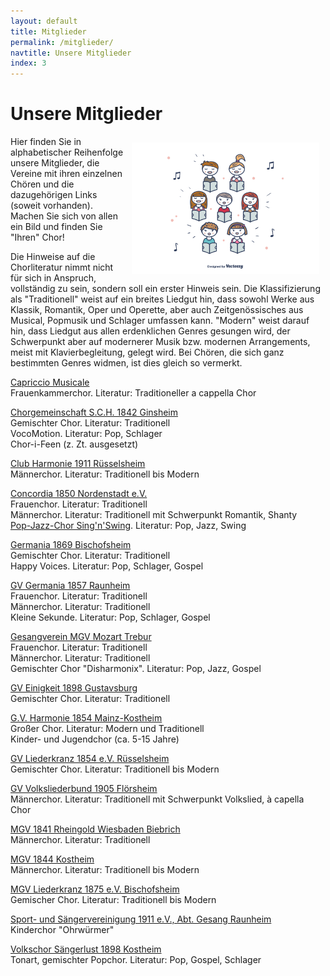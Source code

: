 ```yaml
---
layout: default
title: Mitglieder
permalink: /mitglieder/
navtitle: Unsere Mitglieder
index: 3
---
```

# Unsere Mitglieder
<img style="width: 300px; float: right;" alt="Chor" src="/Saengerkreis/choir3.svg" hspace="10" vspace="10">

Hier finden Sie in alphabetischer Reihenfolge unsere Mitglieder, die Vereine mit ihren einzelnen Chören und die dazugehörigen Links (soweit vorhanden). Machen Sie sich von allen ein Bild und finden Sie "Ihren" Chor!<br>

Die Hinweise auf die Chorliteratur nimmt nicht für sich in Anspruch, vollständig zu sein, sondern soll ein erster Hinweis sein. Die Klassifizierung als "Traditionell" weist auf ein breites Liedgut hin, dass sowohl Werke aus Klassik, Romantik, Oper und Operette, aber auch Zeitgenössisches aus Musical, Popmusik und Schlager umfassen kann. "Modern" weist darauf hin, dass Liedgut aus allen erdenklichen Genres gesungen wird, der Schwerpunkt aber auf modernerer Musik bzw. modernen Arrangements, meist mit Klavierbegleitung, gelegt wird. Bei Chören, die sich ganz bestimmten Genres widmen, ist dies gleich so vermerkt.<br>

[Capriccio Musicale](http://www.capriccio-musicale.de/)<br>
Frauenkammerchor. Literatur: Traditioneller a cappella Chor<br>

[Chorgemeinschaft S.C.H. 1842 Ginsheim](http://www.chorgemeinschaft-ginsheim.de/)<br>
Gemischter Chor. Literatur: Traditionell<br>
VocoMotion. Literatur: Pop, Schlager<br>
Chor-i-Feen (z. Zt. ausgesetzt)

[Club Harmonie 1911 Rüsselsheim](http://club-harmonie.de/index.shtml)<br>
Männerchor. Literatur: Traditionell bis Modern<br>

[Concordia 1850 Nordenstadt e.V.](https://www.gvc-nordenstadt.de/)<br>
Frauenchor. Literatur: Traditionell<br>
Männerchor. Literatur: Traditionell mit Schwerpunkt Romantik, Shanty<br>
[Pop-Jazz-Chor Sing'n'Swing](https://www.chor-singnswing.de/). Literatur: Pop, Jazz, Swing<br>

[Germania 1869 Bischofsheim](http://www.gesangvereingermania.de/)<br>
Gemischter Chor. Literatur: Traditionell<br>
Happy Voices. Literatur: Pop, Schlager, Gospel<br>

[GV Germania 1857 Raunheim](http://www.germania-raunheim.de/)<br>
Frauenchor. Literatur: Traditionell<br>
Männerchor. Literatur: Traditionell<br>
Kleine Sekunde. Literatur: Pop, Schlager, Gospel<br>

[Gesangverein MGV Mozart Trebur](http://www.mgv-trebur.de/)<br>
Frauenchor. Literatur: Traditionell<br>
Männerchor. Literatur: Traditionell<br>
Gemischter Chor "Disharmonix". Literatur: Pop, Jazz, Gospel<br>

[GV Einigkeit 1898 Gustavsburg](https://www.facebook.com/Gesangverein-Einigkeit-1898-Gustavsburg-eV-100307365726793/?ref=page_internal)<br>
Gemischter Chor. Literatur: Traditionell<br>

[G.V. Harmonie 1854 Mainz-Kostheim](http://gv-harmonie-1854.de/)<br>
Großer Chor. Literatur: Modern und Traditionell<br>
Kinder- und Jugendchor (ca. 5-15 Jahre)


[GV Liederkranz 1854 e.V. Rüsselsheim](http://liederkranz1854.de/)<br>
Gemischter Chor. Literatur: Traditionell bis Modern<br>

[GV Volksliederbund 1905 Flörsheim](http://www.volksliederbund.de/)<br>
Männerchor. Literatur: Traditionell mit Schwerpunkt Volkslied, à capella Chor<br>

[MGV 1841 Rheingold Wiesbaden Biebrich](https://www.mgv-1841-rheingold.de/)<br>
Männerchor. Literatur: Traditionell<br>

[MGV 1844 Kostheim](http://mgv1844.de/)<br>
Männerchor. Literatur: Traditionell bis Modern<br>

[MGV Liederkranz 1875 e.V. Bischofsheim](http://www.liederkranz-bischofsheim.de/)<br>
Gemischer Chor. Literatur: Traditionell bis Modern<br>

[Sport- und Sängervereinigung 1911 e.V., Abt. Gesang Raunheim](https://www.ssv-raunheim.de/abteilungen/gesang/)<br>
Kinderchor "Ohrwürmer"

[Volkschor Sängerlust 1898 Kostheim](http://www.tonart-kostheim.de/)<br>
Tonart, gemischter Popchor. Literatur: Pop, Gospel, Schlager<br>

